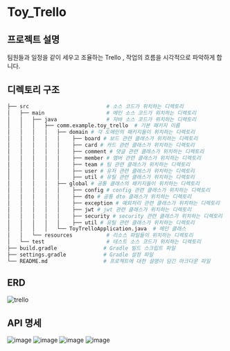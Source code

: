 # Toy_Trello

## 프로젝트 설명

팀원들과 일정을 같이 세우고 조율하는 Trello , 작업의 흐름을 시각적으로 파악하게 합니다.

## 디렉토리 구조
```bash
├── src                         # 소스 코드가 위치하는 디렉토리
│   ├── main                    # 메인 소스 코드가 위치하는 디렉토리
│   │   ├── java                # 자바 소스 코드가 위치하는 디렉토리
│   │   │   ├── comm.example.toy_trello  # 기본 패키지 이름
│   │   │   │   ├── domain # 각 도메인의 패키지들이 위치하는 디렉토리
│   │   │   │   │    ├── board # 보드 관련 클래스가 위치하는 디렉토리
│   │   │   │   │    ├── card # 카드 관련 클래스가 위치하는 디렉토리
│   │   │   │   │    ├── comment # 댓글 관련 클래스가 위치하는 디렉토리
│   │   │   │   │    ├── member # 멤버 관련 클래스가 위치하는 디렉토리
│   │   │   │   │    ├── team # 팀 관련 클래스가 위치하는 디렉토리
│   │   │   │   │    ├── user # 유저 관련 클래스가 위치하는 디렉토리
│   │   │   │   │    ├── util # 유틸 관련 클래스가 위치하는 디렉토리
│   │   │   │   ├── global # 공통 클래스의 패키지들이 위치하는 디렉토리
│   │   │   │   │    ├── config # config 관련 클래스가 위치하는 디렉토리
│   │   │   │   │    ├── dto # 공통 dto 클래스가 위치하는 디렉토리
│   │   │   │   │    ├── exception # 예외처리 관련 클래스가 위치하는 디렉토리
│   │   │   │   │    ├── jwt # jwt 관련 클래스가 위치하는 디렉토리
│   │   │   │   │    ├── security # security 관련 클래스가 위치하는 디렉토리
│   │   │   │   │    ├── util # 유틸 관련 클래스가 위치하는 디렉토리
│   │   │   │   └── ToyTrelloApplication.java  # 메인 클래스
│   │   └── resources           # 리소스 파일들이 위치하는 디렉토리
│   └── test                    # 테스트 소스 코드가 위치하는 디렉토리
├── build.gradle               # Gradle 빌드 스크립트 파일
├── settings.gradle            # Gradle 설정 파일
└── README.md                  # 프로젝트에 대한 설명이 담긴 마크다운 파일

```

## ERD 

![trello](https://github.com/Leetaeho33/Toy_Trello/assets/144213900/306ca938-9ce4-4c25-a001-4893566b9ecf)


## API 명세

![image]()
![image]()
![image]()
![image]()
